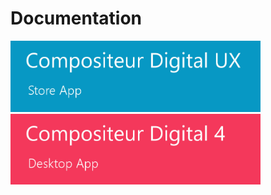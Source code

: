 # Documentation


<a href="./UX/en/index.md"><img width="400" src="./UX/en/img/main_doc_ux.jpg"/></a> <a href="doc_language.md"><img width="400" src="./UX/en/img/main_doc_v4.jpg"/></a>
